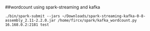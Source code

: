 ##wordcount using spark-streaming and kafka

```
./bin/spark-submit --jars ~/Downloads/spark-streaming-kafka-0-8-assembly_2.11-2.2.0.jar /home/fircx/spark/kafka_wordcount.py 16.168.0.2:2181 test
```
